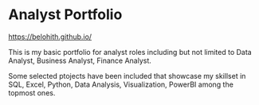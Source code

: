 # Analyst Portfolio

https://belohith.github.io/

This is my basic portfolio for analyst roles including but not limited to Data Analyst, Business Analyst, Finance Analyst.

Some selected ptojects have been included that showcase my skillset in SQL, Excel, Python, Data Analysis, Visualization, PowerBI among the topmost ones.
